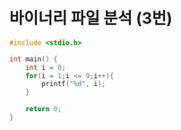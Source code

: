# 바이너리 파일 분석 (3번)

```c
#include <stdio.h>

int main() {
    int i = 0;
    for(i = 1;i <= 9;i++){
        printf("%d", i);
    }
    
    return 0;
}
```

